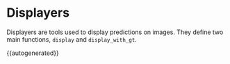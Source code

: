 # Displayers

Displayers are tools used to display predictions on images. They define two main functions, `display` and `display_with_gt`.

{{autogenerated}}